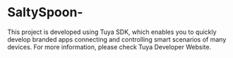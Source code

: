 # SaltySpoon-

This project is developed using Tuya SDK, which enables you to quickly develop branded apps connecting and controlling smart scenarios of many devices. 
For more information, please check Tuya Developer Website. 
